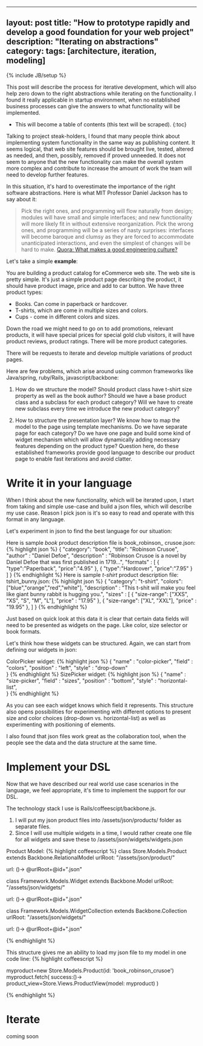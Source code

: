 
---
layout: post
title: "How to prototype rapidly and develop a good foundation for your web project"
description: "Iterating on abstractions"
category:
tags: [architecture, iteration, modeling]
---
{% include JB/setup %}

This post will describe the process for iterative development, which will also help zero down to the right abstractions while iterating on the functionality. I found it really applicable in startup environment, when no established business processes can give the answers to what functionality will be implemented.

* This will become a table of contents (this text will be scraped).
{:toc}

Talking to project steak-holders, I found that many people think about implementing system functionality in the same way as publishing content. It seems logical, that web site features should be brought live, tested, altered as needed, and then, possibly, removed if proved unneeded.
It does not seem to anyone that the new functionality can make the overall system more complex and contribute to increase the amount of work the team will need to develop further features.

In this situation, it's hard to overestimate the importance of the right software abstractions.
Here is what MIT Professor Daniel Jackson has to say about it:

>Pick the right ones, and programming will flow naturally from design; modules will have small and simple interfaces; and new functionality will more likely fit in without extensive reorganization. Pick the wrong ones, and programming will be a series of nasty surprises: interfaces will become baroque and clumsy as they are forced to accommodate unanticipated interactions, and even the simplest of changes will be hard to make. <a  target="_blank" href='http://www.quora.com/Software-Engineering/What-makes-a-good-engineering-culture/answer/Edmond-Lau'>Quora: What makes a good engineering culture?</a>

Let's take a simple **example**:

You are building a product catalog for eCommerce web site. The web site is pretty simple.
It's just a simple product page describing the product, it should have product image, price and add to car button.
We have three product types:

  - Books. Can come in paperback or hardcover.
  - T-shirts, which are come in multiple sizes and colors.
  - Cups - come in different colors and sizes.

Down the road we might need to go on to add promotions, relevant products, it will have special prices for special gold club visitors, it will have product reviews, product ratings. There will be more product categories.

There will be requests to iterate and develop multiple variations of product pages.

Here are few problems, which arise around using common frameworks like Java/spring, ruby/Rails, javascript/backbone:

1. How do we structure the model? Should product class have t-shirt size property as well as the book author? Should we have a base product class and a subclass for each product category?  Will we have to create new subclass every time we introduce the new product category?

2. How to structure the presentation layer? We know how to map the model to the page using template mechanisms. Do we have separate page for each category? Do we have one page and build some kind of widget mechanism which will allow dynamically adding necessary features depending on the product type?
Question here, do these established frameworks provide good language to describe our product page to enable fast iterations and avoid clatter.

# Write it in your language

When I think about the new functionality, which will be iterated upon, I start from taking and simple use-case and build a json files, which will describe my use case. Reason I pick json is it's so easy to read and operate with this format in any language. 

Let's experiment in json to find the best language for our situation:

Here is sample *book* product description file is book_robinson_ crusoe.json:
{% highlight json %}
{
 "category": "book",
 "title": "Robinson Crusoe",
 "author" : "Daniel Defoe",
 "description" : "Robinson Crusoe is a novel by Daniel Defoe that was first published in 1719...",
 "formats" : [
   {
     "type":"Paperback",
     "price":"4.95"
   },
  {
     "type":"Hardcover",
     "price":"7.95"
   }   
   ]
}
{% endhighlight %}
Here is sample *t-shirt* product description file: tshirt_bunny.json:
{% highlight json %}
{
 "category": "t-shirt",
 "colors": ["blue","orange","red","white"],
 "description" : "This t-shit will make you feel like giant bunny rabbit is hugging you.",
 "sizes" : [
   {
    "size-range": ["XXS", "XS", "S", "M", "L"],
    "price" : "17.95"
   },
   {
    "size-range": ["XL", "XXL"],
    "price" : "19.95"
   },
   ]
}
{% endhighlight %}

Just based on quick look at this data it is clear that certain data fields will need to be presented as widgets on the page. Like color, size selector or book formats.

Let's think how these widgets can be structured.
Again, we can start from defining our widgets in json:

ColorPicker widget:
{% highlight json %}
{
  "name" : "color-picker",
  "field" : "colors",
  "position" : "left", 
  "style" : "drop-down"  
}
{% endhighlight %}
SizePicker widget:
{% highlight json %}
{
  "name" : "size-picker",
  "field" : "sizes",
  "position" : "bottom", 
  "style" : "horizontal-list",  
}
{% endhighlight %}

As you can see each widget knows which field it represents.
This structure also opens possibilities for experimenting with different options to present size and color choices (drop-down vs. horizontal-list) as well as experimenting with positioning of elements.

I also found that json files work great as the collaboration tool, when the people see the data and the data structure at the same time.

# Implement your DSL
Now that we have described our real world use case scenarios in the language, we feel appropriate, it's time to implement the support for our DSL. 

The technology stack I use is Rails/coffeescipt/backbone.js.

1. I will put my json product files into /assets/json/products/ folder as separate files.
2. Since I will use multiple widgets in a time, I would rather create one file for all widgets and save these to /assets/json/widgets/widgets.json

Product Model:
{% highlight coffeescript %}
class Store.Models.Product extends Backbone.RelationalModel
  urlRoot: "/assets/json/product/"

  url: ()->
    @urlRoot+@id+".json"

class Framework.Models.Widget extends Backbone.Model
  urlRoot: "/assets/json/widgets/"

  url: ()->
    @urlRoot+@id+".json"

class Framework.Models.WidgetCollection extends Backbone.Collection
  urlRoot: "/assets/json/widgets/"

  url: ()->
    @urlRoot+@id+".json"


{% endhighlight %}

This structure gives me an ability to load my json file to my model in one code line:
{% highlight coffeescript %}

myproduct=new Store.Models.Product(id: 'book_robinson_crusoe')
myproduct.fetch(
  success:()->
    product_view=Store.Views.ProductView(model: myproduct)
)

{% endhighlight %}


# Iterate

coming soon
